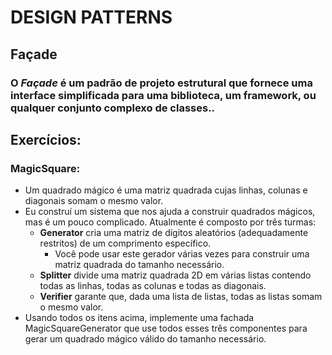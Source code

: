 # DESIGN PATTERNS

## Façade

### O _Façade_ é um padrão de projeto estrutural que fornece uma interface simplificada para uma biblioteca, um framework, ou qualquer conjunto complexo de classes..

## Exercícios:
### **MagicSquare**: 
- Um quadrado mágico é uma matriz quadrada cujas linhas, colunas e diagonais somam o mesmo valor.
- Eu construí um sistema que nos ajuda a construir quadrados mágicos, mas é um pouco complicado. Atualmente é composto por três turmas:
   - **Generator** cria uma matriz de dígitos aleatórios (adequadamente restritos) de um comprimento específico.
     - Você pode usar este gerador várias vezes para construir uma matriz quadrada do tamanho necessário.
   - **Splitter** divide uma matriz quadrada 2D em várias listas contendo todas as linhas, todas as colunas e todas as diagonais.
   - **Verifier** garante que, dada uma lista de listas, todas as listas somam o mesmo valor.
- Usando todos os itens acima, implemente uma fachada MagicSquareGenerator que use todos esses três componentes para gerar um quadrado mágico válido do tamanho necessário.

### 

